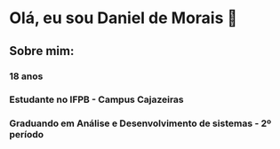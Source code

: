 # Olá, eu sou Daniel de Morais 👋

## Sobre mim:
### 18 anos
### Estudante no IFPB - Campus Cajazeiras
### Graduando em Análise e Desenvolvimento de sistemas - 2º período

<!--
**DanieldeMoraisFarias/DanieldeMoraisFarias** is a ✨ _special_ ✨ repository because its `README.md` (this file) appears on your GitHub profile.

Here are some ideas to get you started:

- 🌱 I’m currently learning ...
- 👯 I’m looking to collaborate on ...
- 🤔 I’m looking for help with ...
- 💬 Ask me about ...
- 📫 How to reach me: ...
- 😄 Pronouns: ...
- ⚡ Fun fact: ...
-->
